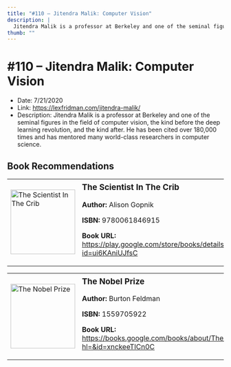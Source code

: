 ```yaml
---
title: "#110 – Jitendra Malik: Computer Vision"
description: |
  Jitendra Malik is a professor at Berkeley and one of the seminal figures in the field of computer vision, the kind before the deep learning revolution, and the kind after. He has been cited over 180,000 times and has mentored many world-class researchers in computer science."
thumb: ""
---
```


# #110 – Jitendra Malik: Computer Vision

  - Date: 7/21/2020
  - Link: https://lexfridman.com/jitendra-malik/
  - Description: Jitendra Malik is a professor at Berkeley and one of the seminal figures in the field of computer vision, the kind before the deep learning revolution, and the kind after. He has been cited over 180,000 times and has mentored many world-class researchers in computer science.

## Book Recommendations

<table style="border: none;"><tr style="border: none;"><td style="border: none;"><img src="https://books.google.com/books/content?id=ui6KAniUJfsC&printsec=frontcover&img=1&zoom=1&edge=curl&source=gbs_api" alt="The Scientist In The Crib" width="150" style="vertical-align: top;"></td><td style="border: none; vertical-align: top;"><h3 style='margin-top: 5'>The Scientist In The Crib</h3><p><strong>Author:</strong> Alison Gopnik</p><p><strong>ISBN:</strong> 9780061846915</p><p><strong>Book URL:</strong> <a href="https://play.google.com/store/books/details?id=ui6KAniUJfsC">https://play.google.com/store/books/details?id=ui6KAniUJfsC</a></p></td></tr></table>
<table style="border: none;"><tr style="border: none;"><td style="border: none;"><img src="https://books.google.com/books/content?id=xnckeeTICn0C&printsec=frontcover&img=1&zoom=1&edge=curl&source=gbs_api" alt="The Nobel Prize" width="150" style="vertical-align: top;"></td><td style="border: none; vertical-align: top;"><h3 style='margin-top: 5'>The Nobel Prize</h3><p><strong>Author:</strong> Burton Feldman</p><p><strong>ISBN:</strong> 1559705922</p><p><strong>Book URL:</strong> <a href="https://books.google.com/books/about/The_Nobel_Prize.html?hl=&id=xnckeeTICn0C">https://books.google.com/books/about/The_Nobel_Prize.html?hl=&id=xnckeeTICn0C</a></p></td></tr></table>
